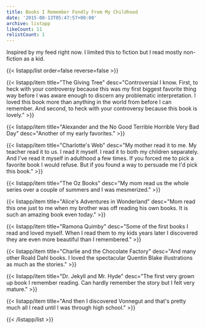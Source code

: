 ```yaml
---
title: Books I Remember Fondly From My Childhood
date: '2015-08-13T05:47:57+00:00'
archive: listapp
likeCount: 11
relistCount: 1
---
```


Inspired by my feed right now. I limited this to fiction but I read mostly non-fiction as a kid.

<!--more-->

{{< listapp/list order=false reverse=false >}}

   {{< listapp/item title="The Giving Tree"
      desc="Controversial I know. First, to heck with your controversy because this was my first biggest favorite thing way before I was aware enough to discern any problematic interpretation. I loved this book more than anything in the world from before I can remember. And second, to heck with your controversy because this book is lovely." >}}

   {{< listapp/item title="Alexander and the No Good Terrible Horrible Very Bad Day"
      desc="Another of my early favorites." >}}

   {{< listapp/item title="Charlotte's Web"
      desc="My mother read it to me. My teacher read it to us. I read it myself. I read it to both my children separately. And I've read it myself in adulthood a few times. If you forced me to pick a favorite book I would refuse. But if you found a way to persuade me I'd pick this book." >}}

   {{< listapp/item title="The Oz Books"
      desc="My mom read us the whole series over a couple of summers and I was mesmerized." >}}

   {{< listapp/item title="Alice's Adventures in Wonderland"
      desc="Mom read this one just to me when my brother was off reading his own books. It is such an amazing book even today." >}}

   {{< listapp/item title="Ramona Quimby"
      desc="Some of the first books I read and loved myself. When I read them to my kids years later I discovered they are even more beautiful than I remembered." >}}

   {{< listapp/item title="Charlie and the Chocolate Factory"
      desc="And many other Roald Dahl books. I loved the spectacular Quentin Blake illustrations as much as the stories." >}}

   {{< listapp/item title="Dr. Jekyll and Mr. Hyde"
      desc="The first very grown up book I remember reading. Can hardly remember the story but I felt very mature." >}}

   {{< listapp/item title="And then I discovered Vonnegut and that's pretty much all I read until I was through high school." >}}

{{< /listapp/list >}}
